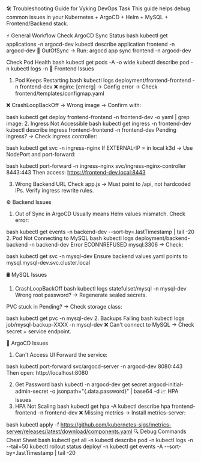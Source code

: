 🛠️ Troubleshooting Guide for Vyking DevOps Task
This guide helps debug common issues in your Kubernetes + ArgoCD + Helm + MySQL + Frontend/Backend stack.

⚡ General Workflow
Check ArgoCD Sync Status
bash
kubectl get applications -n argocd-dev
kubectl describe application frontend -n argocd-dev
🔴 OutOfSync → Run: argocd app sync frontend -n argocd-dev

Check Pod Health
bash
kubectl get pods -A -o wide
kubectl describe pod <pod> -n <namespace>
kubectl logs <pod> -n <namespace>
🎨 Frontend Issues
1. Pod Keeps Restarting
   bash
   kubectl logs deployment/frontend-frontend -n frontend-dev
   ❌ nginx: [emerg] → Config error → Check frontend/templates/configmap.yaml

❌ CrashLoopBackOff → Wrong image → Confirm with:

bash
kubectl get deploy frontend-frontend -n frontend-dev -o yaml | grep image:
2. Ingress Not Accessible
   bash
   kubectl get ingress -n frontend-dev
   kubectl describe ingress frontend-frontend -n frontend-dev
   Pending ingress? → Check ingress controller:

bash
kubectl get svc -n ingress-nginx
If EXTERNAL-IP = <pending> in local k3d → Use NodePort and port-forward:

bash
kubectl port-forward -n ingress-nginx svc/ingress-nginx-controller 8443:443
Then access: https://frontend-dev.local:8443

3. Wrong Backend URL
   Check app.js → Must point to /api, not hardcoded IPs. Verify ingress rewrite rules.

⚙️ Backend Issues
1. Out of Sync in ArgoCD
   Usually means Helm values mismatch. Check error:

bash
kubectl get events -n backend-dev --sort-by=.lastTimestamp | tail -20
2. Pod Not Connecting to MySQL
   bash
   kubectl logs deployment/backend-backend -n backend-dev
   Error ECONNREFUSED mysql:3306 → Check:

bash
kubectl get svc -n mysql-dev
Ensure backend values.yaml points to mysql.mysql-dev.svc.cluster.local

🛢️ MySQL Issues
1. CrashLoopBackOff
   bash
   kubectl logs statefulset/mysql -n mysql-dev
   Wrong root password? → Regenerate sealed secrets.

PVC stuck in Pending? → Check storage class:

bash
kubectl get pvc -n mysql-dev
2. Backups Failing
   bash
   kubectl logs job/mysql-backup-XXXX -n mysql-dev
   ❌ Can't connect to MySQL → Check secret + service endpoint.

🚦 ArgoCD Issues
1. Can't Access UI
   Forward the service:

bash
kubectl port-forward svc/argocd-server -n argocd-dev 8080:443
Then open: http://localhost:8080

2. Get Password
   bash
   kubectl -n argocd-dev get secret argocd-initial-admin-secret -o jsonpath="{.data.password}" | base64 -d
   📈 HPA Issues
1. HPA Not Scaling
   bash
   kubectl get hpa -A
   kubectl describe hpa frontend-frontend -n frontend-dev
   ❌ Missing metrics → Install metrics-server:

bash
kubectl apply -f https://github.com/kubernetes-sigs/metrics-server/releases/latest/download/components.yaml
🔍 Debug Commands Cheat Sheet
bash
kubectl get all -n <ns>
kubectl describe pod <pod> -n <ns>
kubectl logs <pod> -n <ns> --tail=50
kubectl rollout status deploy/<deploy> -n <ns>
kubectl get events -A --sort-by=.lastTimestamp | tail -20